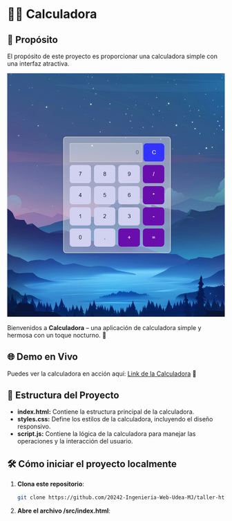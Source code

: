 ﻿# 🌌✨ Calculadora
 
## 🎯 Propósito
El propósito de este proyecto es proporcionar una calculadora simple con una interfaz atractiva.

![Calculadora](app.png)

Bienvenidos a **Calculadora** – una aplicación de calculadora simple y hermosa con un toque nocturno. 🌙

## 🌐 Demo en Vivo

Puedes ver la calculadora en acción aquí: [Link de la Calculadora](https://delightful-hill-040df621e.5.azurestaticapps.net/) 🚀

## 📂 Estructura del Proyecto

- **index.html:** Contiene la estructura principal de la calculadora.  
- **styles.css:** Define los estilos de la calculadora, incluyendo el diseño responsivo.  
- **script.js:** Contiene la lógica de la calculadora para manejar las operaciones y la interacción del usuario.

## 🛠️ Cómo iniciar el proyecto localmente

1. **Clona este repositorio**:
   ```bash
   git clone https://github.com/20242-Ingenieria-Web-Udea-MJ/taller-html-Rony-Ba-ol
   ```
2. **Abre el archivo /src/index.html**:
